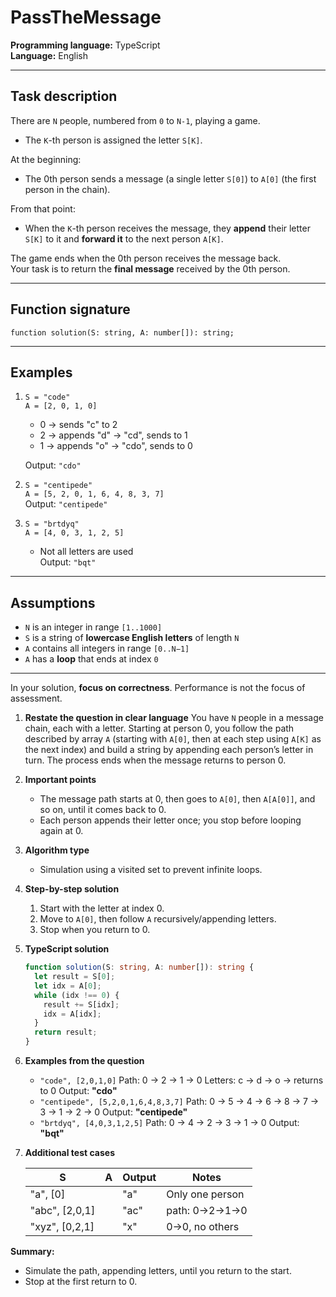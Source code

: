 # PassTheMessage

**Programming language:** TypeScript  
**Language:** English  

---

## Task description

There are `N` people, numbered from `0` to `N-1`, playing a game.  
- The `K`-th person is assigned the letter `S[K]`.

At the beginning:
- The 0th person sends a message (a single letter `S[0]`) to `A[0]` (the first person in the chain).

From that point:
- When the `K`-th person receives the message, they **append** their letter `S[K]` to it and **forward it** to the next person `A[K]`.

The game ends when the 0th person receives the message back.  
Your task is to return the **final message** received by the 0th person.

---

## Function signature

```
function solution(S: string, A: number[]): string;
```

---

## Examples

1. `S = "code"`  
   `A = [2, 0, 1, 0]`  
   - 0 → sends "c" to 2  
   - 2 → appends "d" → "cd", sends to 1  
   - 1 → appends "o" → "cdo", sends to 0  

   Output: `"cdo"`

2. `S = "centipede"`  
   `A = [5, 2, 0, 1, 6, 4, 8, 3, 7]`  
   Output: `"centipede"`

3. `S = "brtdyq"`  
   `A = [4, 0, 3, 1, 2, 5]`  
   - Not all letters are used  
   Output: `"bqt"`

---

## Assumptions

- `N` is an integer in range `[1..1000]`
- `S` is a string of **lowercase English letters** of length `N`
- `A` contains all integers in range `[0..N−1]`
- `A` has a **loop** that ends at index `0`

---

In your solution, **focus on correctness**. Performance is not the focus of assessment.


1. **Restate the question in clear language**
   You have `N` people in a message chain, each with a letter. Starting at person 0, you follow the path described by array `A` (starting with `A[0]`, then at each step using `A[K]` as the next index) and build a string by appending each person’s letter in turn. The process ends when the message returns to person 0.

2. **Important points**

   * The message path starts at 0, then goes to `A[0]`, then `A[A[0]]`, and so on, until it comes back to 0.
   * Each person appends their letter once; you stop before looping again at 0.

3. **Algorithm type**

   * Simulation using a visited set to prevent infinite loops.

4. **Step-by-step solution**

   1. Start with the letter at index 0.
   2. Move to `A[0]`, then follow `A` recursively/appending letters.
   3. Stop when you return to 0.

5. **TypeScript solution**

   ```ts copy
   function solution(S: string, A: number[]): string {
     let result = S[0];
     let idx = A[0];
     while (idx !== 0) {
       result += S[idx];
       idx = A[idx];
     }
     return result;
   }
   ```

6. **Examples from the question**

   * `"code", [2,0,1,0]`
     Path: 0 → 2 → 1 → 0
     Letters: c → d → o → returns to 0
     Output: **"cdo"**
   * `"centipede", [5,2,0,1,6,4,8,3,7]`
     Path: 0 → 5 → 4 → 6 → 8 → 7 → 3 → 1 → 2 → 0
     Output: **"centipede"**
   * `"brtdyq", [4,0,3,1,2,5]`
     Path: 0 → 4 → 2 → 3 → 1 → 0
     Output: **"bqt"**

7. **Additional test cases**

   | S               | A | Output | Notes           |
   | --------------- | - | ------ | --------------- |
   | "a", \[0]       |   | "a"    | Only one person |
   | "abc", \[2,0,1] |   | "ac"   | path: 0→2→1→0   |
   | "xyz", \[0,2,1] |   | "x"    | 0→0, no others  |

**Summary:**

* Simulate the path, appending letters, until you return to the start.
* Stop at the first return to 0.

